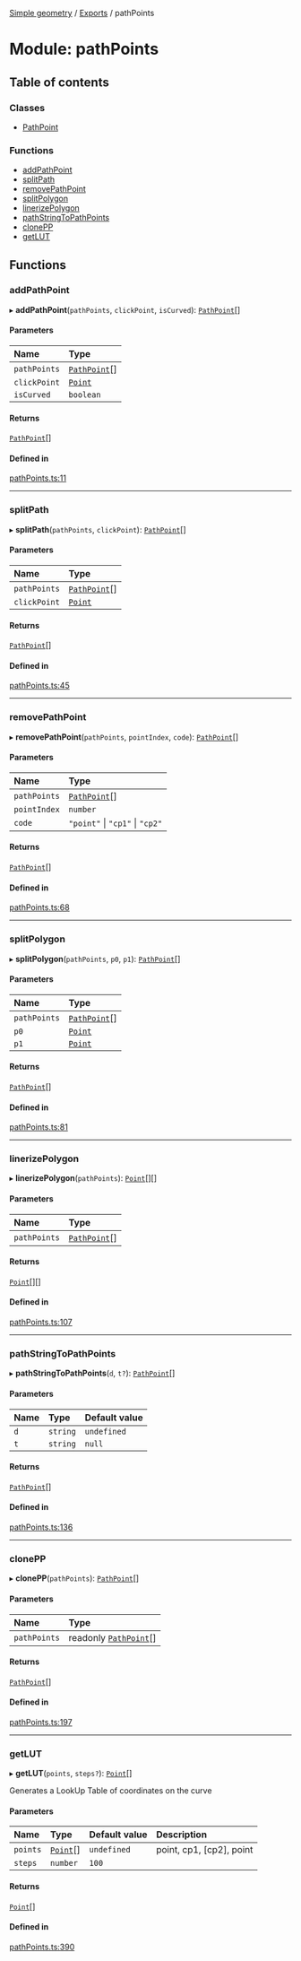 [Simple geometry](../README.md) / [Exports](../modules.md) / pathPoints

# Module: pathPoints

## Table of contents

### Classes

- [PathPoint](../classes/pathPoints.PathPoint.md)

### Functions

- [addPathPoint](pathPoints.md#addpathpoint)
- [splitPath](pathPoints.md#splitpath)
- [removePathPoint](pathPoints.md#removepathpoint)
- [splitPolygon](pathPoints.md#splitpolygon)
- [linerizePolygon](pathPoints.md#linerizepolygon)
- [pathStringToPathPoints](pathPoints.md#pathstringtopathpoints)
- [clonePP](pathPoints.md#clonepp)
- [getLUT](pathPoints.md#getlut)

## Functions

### addPathPoint

▸ **addPathPoint**(`pathPoints`, `clickPoint`, `isCurved`): [`PathPoint`](../classes/pathPoints.PathPoint.md)[]

#### Parameters

| Name | Type |
| :------ | :------ |
| `pathPoints` | [`PathPoint`](../classes/pathPoints.PathPoint.md)[] |
| `clickPoint` | [`Point`](../classes/points.Point.md) |
| `isCurved` | `boolean` |

#### Returns

[`PathPoint`](../classes/pathPoints.PathPoint.md)[]

#### Defined in

[pathPoints.ts:11](https://github.com/RodionNikolaev/simple-geometry/blob/4651fb4/src/pathPoints.ts#L11)

___

### splitPath

▸ **splitPath**(`pathPoints`, `clickPoint`): [`PathPoint`](../classes/pathPoints.PathPoint.md)[]

#### Parameters

| Name | Type |
| :------ | :------ |
| `pathPoints` | [`PathPoint`](../classes/pathPoints.PathPoint.md)[] |
| `clickPoint` | [`Point`](../classes/points.Point.md) |

#### Returns

[`PathPoint`](../classes/pathPoints.PathPoint.md)[]

#### Defined in

[pathPoints.ts:45](https://github.com/RodionNikolaev/simple-geometry/blob/4651fb4/src/pathPoints.ts#L45)

___

### removePathPoint

▸ **removePathPoint**(`pathPoints`, `pointIndex`, `code`): [`PathPoint`](../classes/pathPoints.PathPoint.md)[]

#### Parameters

| Name | Type |
| :------ | :------ |
| `pathPoints` | [`PathPoint`](../classes/pathPoints.PathPoint.md)[] |
| `pointIndex` | `number` |
| `code` | ``"point"`` \| ``"cp1"`` \| ``"cp2"`` |

#### Returns

[`PathPoint`](../classes/pathPoints.PathPoint.md)[]

#### Defined in

[pathPoints.ts:68](https://github.com/RodionNikolaev/simple-geometry/blob/4651fb4/src/pathPoints.ts#L68)

___

### splitPolygon

▸ **splitPolygon**(`pathPoints`, `p0`, `p1`): [`PathPoint`](../classes/pathPoints.PathPoint.md)[]

#### Parameters

| Name | Type |
| :------ | :------ |
| `pathPoints` | [`PathPoint`](../classes/pathPoints.PathPoint.md)[] |
| `p0` | [`Point`](../classes/points.Point.md) |
| `p1` | [`Point`](../classes/points.Point.md) |

#### Returns

[`PathPoint`](../classes/pathPoints.PathPoint.md)[]

#### Defined in

[pathPoints.ts:81](https://github.com/RodionNikolaev/simple-geometry/blob/4651fb4/src/pathPoints.ts#L81)

___

### linerizePolygon

▸ **linerizePolygon**(`pathPoints`): [`Point`](../classes/points.Point.md)[][]

#### Parameters

| Name | Type |
| :------ | :------ |
| `pathPoints` | [`PathPoint`](../classes/pathPoints.PathPoint.md)[] |

#### Returns

[`Point`](../classes/points.Point.md)[][]

#### Defined in

[pathPoints.ts:107](https://github.com/RodionNikolaev/simple-geometry/blob/4651fb4/src/pathPoints.ts#L107)

___

### pathStringToPathPoints

▸ **pathStringToPathPoints**(`d`, `t?`): [`PathPoint`](../classes/pathPoints.PathPoint.md)[]

#### Parameters

| Name | Type | Default value |
| :------ | :------ | :------ |
| `d` | `string` | `undefined` |
| `t` | `string` | `null` |

#### Returns

[`PathPoint`](../classes/pathPoints.PathPoint.md)[]

#### Defined in

[pathPoints.ts:136](https://github.com/RodionNikolaev/simple-geometry/blob/4651fb4/src/pathPoints.ts#L136)

___

### clonePP

▸ **clonePP**(`pathPoints`): [`PathPoint`](../classes/pathPoints.PathPoint.md)[]

#### Parameters

| Name | Type |
| :------ | :------ |
| `pathPoints` | readonly [`PathPoint`](../classes/pathPoints.PathPoint.md)[] |

#### Returns

[`PathPoint`](../classes/pathPoints.PathPoint.md)[]

#### Defined in

[pathPoints.ts:197](https://github.com/RodionNikolaev/simple-geometry/blob/4651fb4/src/pathPoints.ts#L197)

___

### getLUT

▸ **getLUT**(`points`, `steps?`): [`Point`](../classes/points.Point.md)[]

Generates a LookUp Table of coordinates on the curve

#### Parameters

| Name | Type | Default value | Description |
| :------ | :------ | :------ | :------ |
| `points` | [`Point`](../classes/points.Point.md)[] | `undefined` | point, cp1, [cp2], point |
| `steps` | `number` | `100` |  |

#### Returns

[`Point`](../classes/points.Point.md)[]

#### Defined in

[pathPoints.ts:390](https://github.com/RodionNikolaev/simple-geometry/blob/4651fb4/src/pathPoints.ts#L390)
